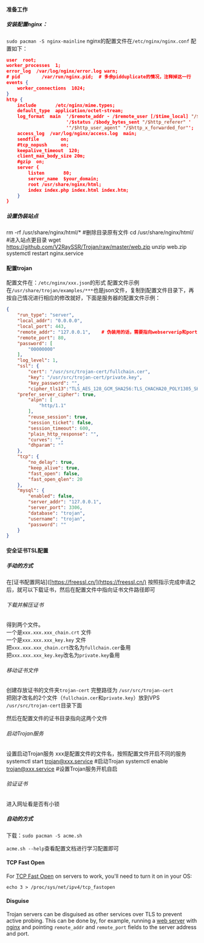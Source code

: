 
#### 准备工作

##### 安装配置nginx：
`sudo pacman -S nginx-mainline`
nginx的配置文件在`/etc/nginx/nginx.conf`
配置如下：
```json
user  root;
worker_processes  1;
error_log  /var/log/nginx/error.log warn;
# pid        /var/run/nginx.pid;  # 多余pidduplicate的情况，注释掉这一行
events {
    worker_connections  1024;
}
http {
    include       /etc/nginx/mime.types;
    default_type  application/octet-stream;
    log_format  main  '/$remote_addr - /$remote_user [/$time_local] "/$request" '
                      '/$status /$body_bytes_sent "/$http_referer" '
                      '"/$http_user_agent" "/$http_x_forwarded_for"';
    access_log  /var/log/nginx/access.log  main;
    sendfile        on;
    #tcp_nopush     on;
    keepalive_timeout  120;
    client_max_body_size 20m;
    #gzip  on;
    server {
        listen       80;
        server_name  $your_domain;
        root /usr/share/nginx/html;
        index index.php index.html index.htm;
    }
}
```

##### 设置伪装站点

rm -rf /usr/share/nginx/html/*   #删除目录原有文件
cd /usr/share/nginx/html/    #进入站点更目录
wget https://github.com/V2RaySSR/Trojan/raw/master/web.zip
unzip web.zip
systemctl restart nginx.service


#### 配置trojan
配置文件在：`/etc/nginx/xxx.json`的形式
配置文件示例在`/usr/share/trojan/examples/***`也是json文件，复制到配置文件目录下，再按自己情况进行相应的修改就好，下面是服务器的配置文件示例：
```json
{
    "run_type": "server",
    "local_addr": "0.0.0.0",
    "local_port": 443,
    "remote_addr": "127.0.0.1",    # 伪装用的话，需要指向webserverip和port
    "remote_port": 80,
    "password": [
        "00000000"
    ],
    "log_level": 1,
    "ssl": {
        "cert": "/usr/src/trojan-cert/fullchain.cer",
        "key": "/usr/src/trojan-cert/private.key",
        "key_password": "",
        "cipher_tls13":"TLS_AES_128_GCM_SHA256:TLS_CHACHA20_POLY1305_SHA256:TLS_AES_256_GCM_SHA384",
	"prefer_server_cipher": true,
        "alpn": [
            "http/1.1"
        ],
        "reuse_session": true,
        "session_ticket": false,
        "session_timeout": 600,
        "plain_http_response": "",
        "curves": "",
        "dhparam": ""
    },
    "tcp": {
        "no_delay": true,
        "keep_alive": true,
        "fast_open": false,
        "fast_open_qlen": 20
    },
    "mysql": {
        "enabled": false,
        "server_addr": "127.0.0.1",
        "server_port": 3306,
        "database": "trojan",
        "username": "trojan",
        "password": ""
    }
}
```


#### 安全证书TSL配置

##### 手动的方式
在[证书配置网站]([https://freessl.cn/](https://freessl.cn/)
按照指示完成申请之后，就可以下载证书，然后在配置文件中指向证书文件路径即可
###### 下载并解压证书

得到两个文件。  
一个是`xxx.xxx.xxx_chain.crt` 文件  
一个是`xxx.xxx.xxx_key.key` 文件  
把`xxx.xxx.xxx_chain.crt`改名为`fullchain.cer`备用  
把`xxx.xxx.xxx_key.key`改名为`private.key`备用

###### 移动证书文件

创建存放证书的文件夹`trojan-cert` 完整路径为 `/usr/src/trojan-cert`  
把刚才改名的2个文件（`fullchain.cer`和`private.key`）放到VPS `/usr/src/trojan-cert`目录下面

然后在配置文件的证书目录指向这两个文件

###### 启动Trojan服务

设置启动Trojan服务
xxx是配置文件的文件名，按照配置文件开启不同的服务
systemctl start trojan@xxx.service  #启动Trojan
systemctl enable trojan@xxx.service  #设置Trojan服务开机自启

###### 验证证书
进入网址看是否有小锁

##### 自动的方式
下载：`sudo pacman -S acme.sh`

`acme.sh --help`查看配置文档进行学习配置即可


#### TCP Fast Open

For [TCP Fast Open](https://en.wikipedia.org/wiki/TCP_Fast_Open "wikipedia:TCP Fast Open") on servers to work, you'll need to turn it on in your OS:

`echo 3 > /proc/sys/net/ipv4/tcp_fastopen`

#### Disguise

Trojan servers can be disguised as other services over TLS to prevent active probing. This can be done by, for example, running a [web server](https://wiki.archlinux.org/index.php/Web_server "Web server") with [nginx](https://wiki.archlinux.org/index.php/Nginx "Nginx") and pointing `remote_addr` and `remote_port` fields to the server address and port.
